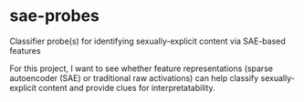 # sae-probes
Classifier probe(s) for identifying sexually-explicit content via SAE-based features

For this project, I want to see whether feature representations (sparse autoencoder (SAE) or traditional raw activations) can help classify sexually-explicit content and provide clues for interpretatability.